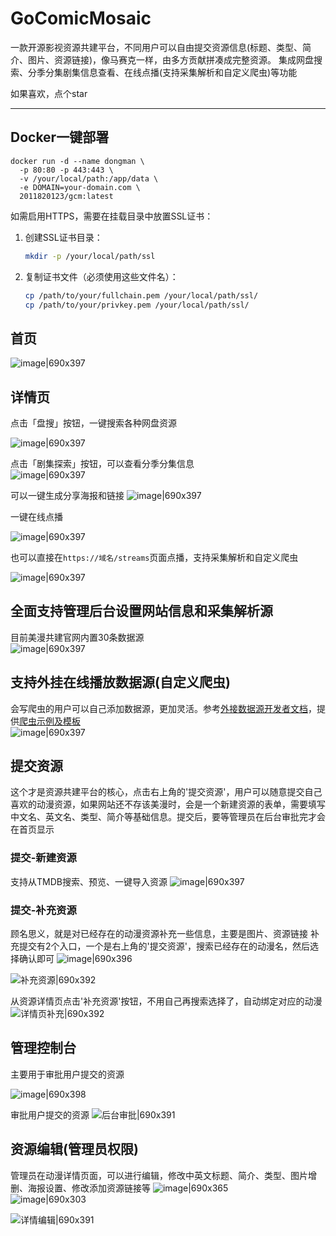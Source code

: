 # GoComicMosaic
一款开源影视资源共建平台，不同用户可以自由提交资源信息(标题、类型、简介、图片、资源链接)，像马赛克一样，由多方贡献拼凑成完整资源。 集成网盘搜索、分季分集剧集信息查看、在线点播(支持采集解析和自定义爬虫)等功能


如果喜欢，点个star  

---

## Docker一键部署

```
docker run -d --name dongman \
  -p 80:80 -p 443:443 \
  -v /your/local/path:/app/data \
  -e DOMAIN=your-domain.com \
  2011820123/gcm:latest
```

如需启用HTTPS，需要在挂载目录中放置SSL证书：

1. 创建SSL证书目录：
   ```bash
   mkdir -p /your/local/path/ssl
   ```

2. 复制证书文件（必须使用这些文件名）：
   ```bash
   cp /path/to/your/fullchain.pem /your/local/path/ssl/
   cp /path/to/your/privkey.pem /your/local/path/ssl/
   ```


## 首页
![image|690x397](https://raw.githubusercontent.com/fishforks/imgs/refs/heads/main/gcm/1.jpg)

## 详情页


点击「盘搜」按钮，一键搜索各种网盘资源

![image|690x397](https://raw.githubusercontent.com/fishforks/imgs/refs/heads/main/gcm/pansou.gif)

点击「剧集探索」按钮，可以查看分季分集信息  
![image|690x397](https://raw.githubusercontent.com/fishforks/imgs/refs/heads/main/gcm/30.gif)

可以一键生成分享海报和链接
![image|690x397](https://raw.githubusercontent.com/fishforks/imgs/refs/heads/main/gcm/29.gif)

一键在线点播

![image|690x397](https://raw.githubusercontent.com/fishforks/imgs/refs/heads/main/gcm/dianbo.gif)

也可以直接在`https://域名/streams`页面点播，支持采集解析和自定义爬虫

![image|690x397](https://raw.githubusercontent.com/fishforks/imgs/refs/heads/main/gcm/streams.gif)



## 全面支持管理后台设置网站信息和采集解析源
目前美漫共建官网内置30条数据源  
![image|690x397](https://raw.githubusercontent.com/fishforks/imgs/refs/heads/main/gcm/26.gif)

## 支持外挂在线播放数据源(自定义爬虫)
会写爬虫的用户可以自己添加数据源，更加灵活。参考[外接数据源开发者文档](https://github.com/fish2018/GoComicMosaic/blob/main/docs/%E5%A4%96%E6%8E%A5%E6%95%B0%E6%8D%AE%E6%BA%90%E5%BC%80%E5%8F%91%E6%96%87%E6%A1%A3.md)，提供[爬虫示例及模板](https://github.com/fish2018/GoComicMosaic/tree/main/docs/%E5%A4%96%E6%8E%A5%E6%95%B0%E6%8D%AE%E6%BA%90%E7%A4%BA%E4%BE%8B%E5%8F%8A%E6%A8%A1%E6%9D%BF)  
![image|690x397](https://raw.githubusercontent.com/fishforks/imgs/refs/heads/main/gcm/27.gif)

## 提交资源
这个才是资源共建平台的核心，点击右上角的'提交资源'，用户可以随意提交自己喜欢的动漫资源，如果网站还不存该美漫时，会是一个新建资源的表单，需要填写中文名、英文名、类型、简介等基础信息。提交后，要等管理员在后台审批完才会在首页显示

### 提交-新建资源

支持从TMDB搜索、预览、一键导入资源
![image|690x397](https://raw.githubusercontent.com/fishforks/imgs/refs/heads/main/gcm/28.gif)

### 提交-补充资源
顾名思义，就是对已经存在的动漫资源补充一些信息，主要是图片、资源链接
补充提交有2个入口，一个是右上角的'提交资源'，搜索已经存在的动漫名，然后选择确认即可
![image|690x396](https://raw.githubusercontent.com/fishforks/imgs/refs/heads/main/gcm/10.jpg)  

![补充资源|690x392](https://raw.githubusercontent.com/fishforks/imgs/refs/heads/main/gcm/11.gif)

从资源详情页点击'补充资源'按钮，不用自己再搜索选择了，自动绑定对应的动漫
![详情页补充|690x392](https://raw.githubusercontent.com/fishforks/imgs/refs/heads/main/gcm/12.gif)

## 管理控制台
主要用于审批用户提交的资源

![image|690x398](https://raw.githubusercontent.com/fishforks/imgs/refs/heads/main/gcm/14.jpg)

审批用户提交的资源
![后台审批|690x391](https://raw.githubusercontent.com/fishforks/imgs/refs/heads/main/gcm/15.gif)

## 资源编辑(管理员权限)
管理员在动漫详情页面，可以进行编辑，修改中英文标题、简介、类型、图片增删、海报设置、修改添加资源链接等
![image|690x365](https://raw.githubusercontent.com/fishforks/imgs/refs/heads/main/gcm/16.jpg)  
![image|690x303](https://raw.githubusercontent.com/fishforks/imgs/refs/heads/main/gcm/17.jpg)  

![详情编辑|690x391](https://raw.githubusercontent.com/fishforks/imgs/refs/heads/main/gcm/18.gif)






